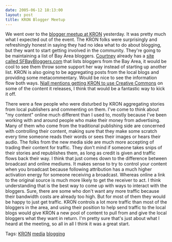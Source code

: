 ```yaml
---
date: 2005-06-12 18:13:00
layout: post
title: KRON Blogger Meetup
---
```


We went over to the [blogger meetup at KRON](http://kron4.com/Global/story.asp?S=3462860) yesterday. It was pretty much what I expected out of the event. The KRON folks were surprisingly and refreshingly honest in saying they had no idea what to do about blogging, but they want to start getting involved in the community. They're going to be maintaining a list of Bay Area bloggers. [Courtney](http://www.endofthetour.com/) already has a [site called SFBayBloggers.com](http://www.sfbaybloggers.com/) that lists bloggers from the Bay Area, it would be cool to see them throw some support her way instead of starting up another list. KRON is also going to be aggregating posts from the local blogs and providing some metacommentary. Would be nice to see the information flow both ways. [Niall mentions getting KRON to use Creative Commons](http://www.niallkennedy.com/blog/archives/2005/06/kron_blogger_ga.html) on some of the content it releases, I think that would be a fantastic way to kick it off.

There were a few people who were disturbed by KRON aggregating stories from local publishers and commenting on them. I've come to think about "my content" online much different than I used to, mostly because I've been working with and around people who make their money from advertising. Many of them who come from the traditional publishing side are concerned with controlling their content, making sure that they make some scratch every time someone reads their words or sees their images or hears their audio. The folks from the new media side are much more accepting of trading their content for traffic. They don't mind if someone takes snips of their stories and republishes them, as long as credit is given and traffic flows back their way. I think that just comes down to the difference between broadcast and online mediums. It makes sense to try to control your content when you broadcast because following attribution has a much higher activation energy for someone receiving a broadcast. Whereas online a link to the original source is much more likely to get the receiver to act. I think understanding that is the best way to come up with ways to interact with the bloggers. Sure, there are some who don't want any more traffic because their bandwidth costs are already too high. But for most of them they would be happy to just get traffic. KRON controls a lot more traffic than most of the bloggers in the area, and using their position to help send traffic to the local blogs would give KRON a new pool of content to pull from and give the local bloggers what they want in return. I'm pretty sure that's just about what I heard at the meeting, so all in all I think it was a great start.

Tags: [KRON](http://www.bitsplitter.net/tag.php/kron) [media](http://www.bitsplitter.net/tag.php/media) [blogging](http://www.bitsplitter.net/tag.php/blogging)

